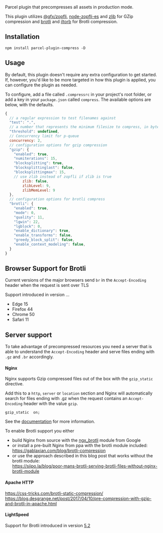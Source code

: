 Parcel plugin that precompresses all assets in production mode. 

This plugin utilizes [@gfx/zopfli](https://github.com/gfx/universal-zopfli-js), [node-zopfli-es](https://github.com/jaeh/node-zopfli-es) and [zlib](https://nodejs.org/dist/latest-v10.x/docs/api/zlib.html) for GZip compression
and [brotli](https://www.npmjs.com/package/brotli) and [iltorb](https://github.com/MayhemYDG/iltorb) for Brotli compression.


## Installation

```
npm install parcel-plugin-compress -D
```


## Usage

By default, this plugin doesn't require any extra configuration to get started. If, however, you'd like to be more targeted in how this plugin is applied, you can configure the plugin as needed.

To configure, add a file called `.compressrc` in your project's root folder, or add a key in your `package.json` called `compress`. The available options are below, with the defaults.

```js
{
  // a regular expression to test filenames against
  "test": ".",
  // a number that represents the minimum filesize to compress, in bytes
  "threshold": undefined,
  // Concurrency limit for p-queue
  concurrency: 2,
  // configuration options for gzip compression
  "gzip": {
    "enabled": true,
    "numiterations": 15,
    "blocksplitting": true,
    "blocksplittinglast": false,
    "blocksplittingmax": 15,
    // use zlib instead of zopfli if zlib is true
		zlib: false,
		zlibLevel: 9,
		zlibMemLevel: 9
  },
  // configuration options for brotli compress
  "brotli": {
    "enabled": true,
    "mode": 0,
    "quality": 11,
    "lgwin": 22,
    "lgblock": 0,
    "enable_dictionary": true,
    "enable_transforms": false,
    "greedy_block_split": false,
    "enable_context_modeling": false,
  }
}
```


## Browser Support for Brotli

Current versions of the major browsers send `br` in the `Accept-Encoding` header when the request is sent over TLS

Support introduced in version ...

  * Edge 15
  * Firefox 44
  * Chrome 50
  * Safari 11


## Server support

To take advantage of precompressed resources you need a server that is able to understand the `Accept-Encoding` header and serve files ending with `.gz` and `.br` accordingly.

#### Nginx 
Nginx supports Gzip compressed files out of the box with the `gzip_static` directive. 

Add this to a `http`, `server` or `location` section and Nginx will automatically search for files ending with .gz when the request contains an `Accept-Encoding` header with the value `gzip`. 
```
gzip_static  on;  
```
See the [documentation](http://nginx.org/en/docs/http/ngx_http_gzip_static_module.html) for more information.

To enable Brotli support you either 
  * build Nginx from source with the [ngx_brotli](https://github.com/google/ngx_brotli) module from Google
  * or install a pre-built Nginx from ppa with the brotli module included:  
    https://gablaxian.com/blog/brotli-compression
  * or use the approach described in this blog post that works without the brotli module:    
    https://siipo.la/blog/poor-mans-brotli-serving-brotli-files-without-nginx-brotli-module


#### Apache HTTP
https://css-tricks.com/brotli-static-compression/     
https://blog.desgrange.net/post/2017/04/10/pre-compression-with-gzip-and-brotli-in-apache.html


#### LightSpeed
Support for Brotli introduced in version [5.2](https://www.litespeedtech.com/products/litespeed-web-server/release-log)



